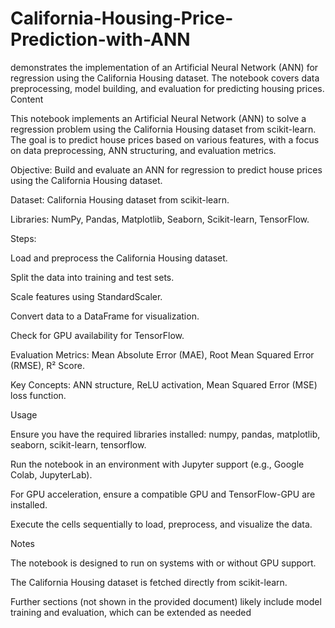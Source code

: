 # California-Housing-Price-Prediction-with-ANN
demonstrates the implementation of an Artificial Neural Network (ANN) for regression using the California Housing dataset. The notebook covers data preprocessing, model building, and evaluation for predicting housing prices. 
Content

This notebook implements an Artificial Neural Network (ANN) to solve a regression problem using the California Housing dataset from scikit-learn. The goal is to predict house prices based on various features, with a focus on data preprocessing, ANN structuring, and evaluation metrics.



Objective: Build and evaluate an ANN for regression to predict house prices using the California Housing dataset.



Dataset: California Housing dataset from scikit-learn.



Libraries: NumPy, Pandas, Matplotlib, Seaborn, Scikit-learn, TensorFlow.



Steps:





Load and preprocess the California Housing dataset.



Split the data into training and test sets.



Scale features using StandardScaler.



Convert data to a DataFrame for visualization.



Check for GPU availability for TensorFlow.



Evaluation Metrics: Mean Absolute Error (MAE), Root Mean Squared Error (RMSE), R² Score.



Key Concepts: ANN structure, ReLU activation, Mean Squared Error (MSE) loss function.

Usage





Ensure you have the required libraries installed: numpy, pandas, matplotlib, seaborn, scikit-learn, tensorflow.



Run the notebook in an environment with Jupyter support (e.g., Google Colab, JupyterLab).



For GPU acceleration, ensure a compatible GPU and TensorFlow-GPU are installed.



Execute the cells sequentially to load, preprocess, and visualize the data.

Notes





The notebook is designed to run on systems with or without GPU support.



The California Housing dataset is fetched directly from scikit-learn.



Further sections (not shown in the provided document) likely include model training and evaluation, which can be extended as needed



